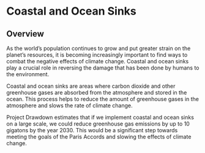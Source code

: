 # Coastal and Ocean Sinks

## Overview

As the world’s population continues to grow and put greater strain on the planet’s resources, it is becoming increasingly important to find ways to combat the negative effects of climate change. Coastal and ocean sinks play a crucial role in reversing the damage that has been done by humans to the environment.

 Coastal and ocean sinks are areas where carbon dioxide and other greenhouse gases are absorbed from the atmosphere and stored in the ocean. This process helps to reduce the amount of greenhouse gases in the atmosphere and slows the rate of climate change.

Project Drawdown estimates that if we implement coastal and ocean sinks on a large scale, we could reduce greenhouse gas emissions by up to 10 gigatons by the year 2030. This would be a significant step towards meeting the goals of the Paris Accords and slowing the effects of climate change.